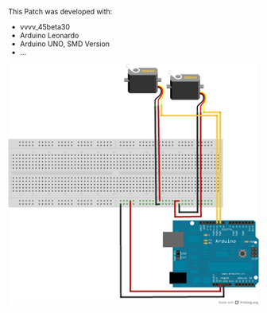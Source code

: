 This Patch was developed with:
* vvvv_45beta30
* Arduino Leonardo
* Arduino UNO, SMD Version
* ...

![imagename](div/Servomotor.png)
